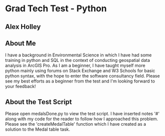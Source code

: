 # Grad Tech Test - Python
## Alex Holley

## About Me

I have a background in Environmental Science in which I have had some training in python and SQL in the context of conducting geospatial data analysis in ArcGIS Pro. As I am a beginner, I have taught myself more python mainly using forums on Stack Exchange and W3 Schools for basic python syntax, with the hope to enter the software consultancy field. Please see my best efforts as a beginner from the test and I'm looking forward to your feedback!

## About the Test Script 

Please open medalsDone.py to view the test script. I have inserted notes '#' along with my code for the reader to follow how I approached this problem. Please see the 'createMedalTable' function which I have created as a solution to the Medal table task.
